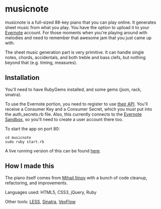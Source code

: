 # musicnote

musicnote is a full-sized 88-key piano that you can play online. It generates sheet music from what you play. You have the option to upload it to your <a href="http://www.evernote.com">Evernote</a> account. For those moments when you're playing around with melodies and need to remember that awesome jam that you just came up with.

The sheet music generation part is very primitive. It can handle single notes, chords, accidentals, and both treble and bass clefs, but nothing beyond that (e.g. timing, measures).

## Installation

You'll need to have RubyGems installed, and some gems (json, rack, sinatra).

To use the Evernote portion, you need to register to use <a href="http://www.evernote.com/about/developer/api/">their API</a>. You'll receive a Consumer Key and a Consumer Secret, which you must put into the auth_secrets.rb file. Also, this currently connects to the <a href="https://sandbox.evernote.com/">Evernote Sandbox</a>, so you'll need to create a user account there too.

To start the app on port 80:

    cd musicnote
    sudo ruby start.rb

A live running version of this can be found <a href="http://ec2-107-22-74-79.compute-1.amazonaws.com/">here</a>.

## How I made this

The piano itself comes from <a href="http://www.html5piano.ilinov.eu/full/">Mihail Ilinov</a> with a bunch of code cleanup, refactoring, and improvements.

Languages used: HTML5, CSS3, jQuery, Ruby

Other tools: <a href="http://www.lesscss.org">LESS</a>, <a href="http://http://www.sinatrarb.com/">Sinatra</a>, <a href="http://www.vexflow.com">VexFlow</a>